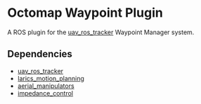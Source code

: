 # Octomap Waypoint Plugin

A ROS plugin for the [uav_ros_tracker](https://github.com/larics/uav_ros_tracker) Waypoint Manager system.

## Dependencies

* [uav_ros_tracker](https://github.com/larics/uav_ros_tracker)
* [larics_motion_planning](https://github.com/larics/larics_motion_planning.git)
* [aerial_manipulators](https://github.com/larics/aerial_manipulators.git)
* [impedance_control](https://github.com/suiauthon/impedance_control.git)